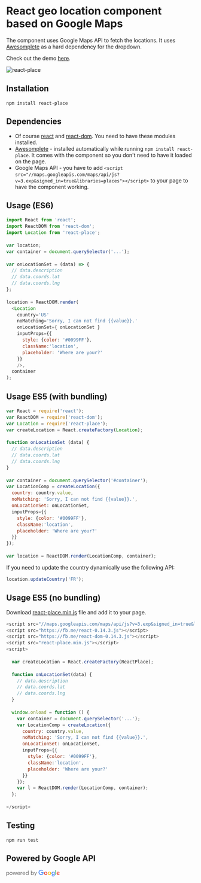 # React geo location component based on Google Maps

The component uses Google Maps API to fetch the locations. It uses [Awesomplete](http://leaverou.github.io/awesomplete/) as a hard dependency for the dropdown.

Check out the demo [here](http://krasimir.github.io/react-place).

![react-place](http://work.krasimirtsonev.com/react-place/react-place.gif)

## Installation

```
npm install react-place
```

## Dependencies

* Of course [react](https://www.npmjs.com/package/react) and [react-dom](https://www.npmjs.com/package/react-dom). You need to have these modules installed.
* [Awesomplete](http://leaverou.github.io/awesomplete/) - installed automatically while running `npm install react-place`. It comes with the component so you don't need to have it loaded on the page.
* Google Maps API - you have to add `<script src="//maps.googleapis.com/maps/api/js?v=3.exp&signed_in=true&libraries=places"></script>` to your page to have the component working.

## Usage (ES6)

```js
import React from 'react';
import ReactDOM from 'react-dom';
import Location from 'react-place';

var location;
var container = document.querySelector('...');

var onLocationSet = (data) => {
  // data.description
  // data.coords.lat
  // data.coords.lng
};

location = ReactDOM.render(
  <Location
    country='US'
    noMatching='Sorry, I can not find {{value}}.'
    onLocationSet={ onLocationSet }
    inputProps={{
      style: {color: '#0099FF'},
      className:'location',
      placeholder: 'Where are your?'
    }}
    />,
  container
);
```

## Usage ES5 (with bundling)

```js
var React = require('react');
var ReactDOM = require('react-dom');
var Location = require('react-place');
var createLocation = React.createFactory(Location);

function onLocationSet (data) {
  // data.description
  // data.coords.lat
  // data.coords.lng
}

var container = document.querySelector('#container');
var LocationComp = createLocation({
  country: country.value,
  noMatching: 'Sorry, I can not find {{value}}.',
  onLocationSet: onLocationSet,
  inputProps={{
    style: {color: '#0099FF'},
    className:'location',
    placeholder: 'Where are your?'
  }}
});

var location = ReactDOM.render(LocationComp, container);
```

If you need to update the country dynamically use the following API:

```js
location.updateCountry('FR');
```

## Usage ES5 (no bundling)

Download [react-place.min.js](https://github.com/krasimir/react-place/blob/master/build/react-place.min.js) file and add it to your page.

```js
<script src="//maps.googleapis.com/maps/api/js?v=3.exp&signed_in=true&libraries=places"></script>
<script src="https://fb.me/react-0.14.3.js"></script>
<script src="https://fb.me/react-dom-0.14.3.js"></script>
<script src="react-place.min.js"></script>
<script>

  var createLocation = React.createFactory(ReactPlace);

  function onLocationSet(data) {
    // data.description
    // data.coords.lat
    // data.coords.lng
  }

  window.onload = function () {
    var container = document.querySelector('...');
    var LocationComp = createLocation({
      country: country.value,
      noMatching: 'Sorry, I can not find {{value}}.',
      onLocationSet: onLocationSet,
      inputProps={{
        style: {color: '#0099FF'},
        className:'location',
        placeholder: 'Where are your?'
      }}
    });
    var l = ReactDOM.render(LocationComp, container);
  };

</script>
```

## Testing

```
npm run test
```

## Powered by Google API

![powered by google](./assets/powered_by_google.png)